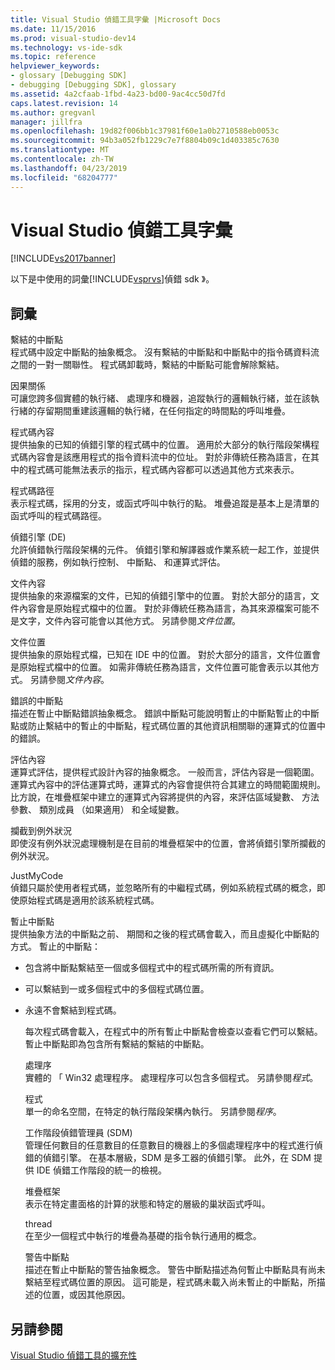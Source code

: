 ```yaml
---
title: Visual Studio 偵錯工具字彙 |Microsoft Docs
ms.date: 11/15/2016
ms.prod: visual-studio-dev14
ms.technology: vs-ide-sdk
ms.topic: reference
helpviewer_keywords:
- glossary [Debugging SDK]
- debugging [Debugging SDK], glossary
ms.assetid: 4a2cfaab-1fbd-4a23-bd00-9ac4cc50d7fd
caps.latest.revision: 14
ms.author: gregvanl
manager: jillfra
ms.openlocfilehash: 19d82f006bb1c37981f60e1a0b2710588eb0053c
ms.sourcegitcommit: 94b3a052fb1229c7e7f8804b09c1d403385c7630
ms.translationtype: MT
ms.contentlocale: zh-TW
ms.lasthandoff: 04/23/2019
ms.locfileid: "68204777"
---
```

# <a name="visual-studio-debugger-glossary"></a>Visual Studio 偵錯工具字彙
[!INCLUDE[vs2017banner](../../../includes/vs2017banner.md)]

以下是中使用的詞彙[!INCLUDE[vsprvs](../../../includes/vsprvs-md.md)]偵錯 sdk 》。  
  
## <a name="terms"></a>詞彙  
 繫結的中斷點  
 程式碼中設定中斷點的抽象概念。 沒有繫結的中斷點和中斷點中的指令碼資料流之間的一對一關聯性。 程式碼卸載時，繫結的中斷點可能會解除繫結。  
  
 因果關係  
 可讓您跨多個實體的執行緒、 處理序和機器，追蹤執行的邏輯執行緒，並在該執行緒的存留期間重建該邏輯的執行緒，在任何指定的時間點的呼叫堆疊。  
  
 程式碼內容  
 提供抽象的已知的偵錯引擎的程式碼中的位置。 適用於大部分的執行階段架構程式碼內容會是該應用程式的指令資料流中的位址。 對於非傳統任務為語言，在其中的程式碼可能無法表示的指示，程式碼內容都可以透過其他方式來表示。  
  
 程式碼路徑  
 表示程式碼，採用的分支，或函式呼叫中執行的點。 堆疊追蹤是基本上是清單的函式呼叫的程式碼路徑。  
  
 偵錯引擎 (DE)  
 允許偵錯執行階段架構的元件。 偵錯引擎和解譯器或作業系統一起工作，並提供偵錯的服務，例如執行控制、 中斷點、 和運算式評估。  
  
 文件內容  
 提供抽象的來源檔案的文件，已知的偵錯引擎中的位置。 對於大部分的語言，文件內容會是原始程式檔中的位置。 對於非傳統任務為語言，為其來源檔案可能不是文字，文件內容可能會以其他方式。 另請參閱*文件位置*。  
  
 文件位置  
 提供抽象的原始程式檔，已知在 IDE 中的位置。 對於大部分的語言，文件位置會是原始程式檔中的位置。 如需非傳統任務為語言，文件位置可能會表示以其他方式。 另請參閱*文件內容*。  
  
 錯誤的中斷點  
 描述在暫止中斷點錯誤抽象概念。 錯誤中斷點可能說明暫止的中斷點暫止的中斷點或防止繫結中的暫止的中斷點，程式碼位置的其他資訊相關聯的運算式的位置中的錯誤。  
  
 評估內容  
 運算式評估，提供程式設計內容的抽象概念。 一般而言，評估內容是一個範圍。 運算式內容中的評估運算式時，運算式的內容會提供符合其建立的時間範圍規則。 比方說，在堆疊框架中建立的運算式內容將提供的內容，來評估區域變數、 方法參數、 類別成員 （如果適用） 和全域變數。  
  
 攔截到例外狀況  
 即使沒有例外狀況處理機制是在目前的堆疊框架中的位置，會將偵錯引擎所攔截的例外狀況。  
  
 JustMyCode  
 偵錯只屬於使用者程式碼，並忽略所有的中繼程式碼，例如系統程式碼的概念，即使原始程式碼是適用於該系統程式碼。  
  
 暫止中斷點  
 提供抽象方法的中斷點之前、 期間和之後的程式碼會載入，而且虛擬化中斷點的方式。 暫止的中斷點：  
  
- 包含將中斷點繫結至一個或多個程式中的程式碼所需的所有資訊。  
  
- 可以繫結到一或多個程式中的多個程式碼位置。  
  
- 永遠不會繫結到程式碼。  
  
  每次程式碼會載入，在程式中的所有暫止中斷點會檢查以查看它們可以繫結。 暫止中斷點即為包含所有繫結的繫結的中斷點。  
  
  處理序  
  實體的 「 Win32 處理程序。 處理程序可以包含多個程式。 另請參閱*程式*。  
  
  程式  
  單一的命名空間，在特定的執行階段架構內執行。 另請參閱*程序*。  
  
  工作階段偵錯管理員 (SDM)  
  管理任何數目的任意數目的任意數目的機器上的多個處理程序中的程式進行偵錯的偵錯引擎。 在基本層級，SDM 是多工器的偵錯引擎。 此外，在 SDM 提供 IDE 偵錯工作階段的統一的檢視。  
  
  堆疊框架  
  表示在特定畫面格的計算的狀態和特定的層級的巢狀函式呼叫。  
  
  thread  
  在至少一個程式中執行的堆疊為基礎的指令執行通用的概念。  
  
  警告中斷點  
  描述在暫止中斷點的警告抽象概念。 警告中斷點描述為何暫止中斷點具有尚未繫結至程式碼位置的原因。 這可能是，程式碼未載入尚未暫止的中斷點，所描述的位置，或因其他原因。  
  
## <a name="see-also"></a>另請參閱  
 [Visual Studio 偵錯工具的擴充性](../../../extensibility/debugger/visual-studio-debugger-extensibility.md)
